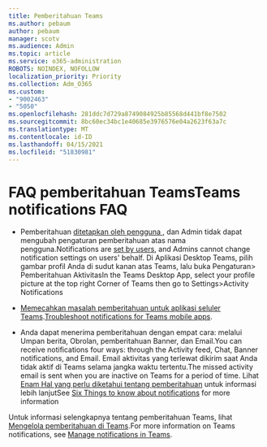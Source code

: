 ```yaml
---
title: Pemberitahuan Teams
ms.author: pebaum
author: pebaum
manager: scotv
ms.audience: Admin
ms.topic: article
ms.service: o365-administration
ROBOTS: NOINDEX, NOFOLLOW
localization_priority: Priority
ms.collection: Adm_O365
ms.custom:
- "9002463"
- "5050"
ms.openlocfilehash: 281ddc7d729a8749084925b85568d441bf8e7502
ms.sourcegitcommit: 8bc60ec34bc1e40685e3976576e04a2623f63a7c
ms.translationtype: MT
ms.contentlocale: id-ID
ms.lasthandoff: 04/15/2021
ms.locfileid: "51830981"
---
```

# <a name="teams-notifications-faq"></a><span data-ttu-id="e3935-102">FAQ pemberitahuan Teams</span><span class="sxs-lookup"><span data-stu-id="e3935-102">Teams notifications FAQ</span></span>


- <span data-ttu-id="e3935-103">Pemberitahuan [ ditetapkan oleh pengguna ](https://support.microsoft.com/office/1cc31834-5fe5-412b-8edb-43fecc78413d), dan Admin tidak dapat mengubah pengaturan pemberitahuan atas nama pengguna.</span><span class="sxs-lookup"><span data-stu-id="e3935-103">Notifications are [set by users](https://support.microsoft.com/office/1cc31834-5fe5-412b-8edb-43fecc78413d), and Admins cannot change notification settings on users' behalf.</span></span> <span data-ttu-id="e3935-104">Di Aplikasi Desktop Teams, pilih gambar profil Anda di sudut kanan atas Teams, lalu buka Pengaturan> Pemberitahuan Aktivitas</span><span class="sxs-lookup"><span data-stu-id="e3935-104">In the Teams Desktop App, select your profile picture at the top right Corner of Teams then go to Settings>Activity Notifications</span></span>

- <span data-ttu-id="e3935-105">[Memecahkan masalah pemberitahuan untuk aplikasi seluler Teams](https://support.microsoft.com/office/6d125ac2-e440-4fab-8e4c-2227a52d460c).</span><span class="sxs-lookup"><span data-stu-id="e3935-105">[Troubleshoot notifications for Teams mobile apps](https://support.microsoft.com/office/6d125ac2-e440-4fab-8e4c-2227a52d460c).</span></span>

- <span data-ttu-id="e3935-106">Anda dapat menerima pemberitahuan dengan empat cara: melalui Umpan berita, Obrolan, pemberitahuan Banner, dan Email.</span><span class="sxs-lookup"><span data-stu-id="e3935-106">You can receive notifications four ways: through the Activity feed, Chat, Banner notifications, and Email.</span></span> <span data-ttu-id="e3935-107">Email aktivitas yang terlewat dikirim saat Anda tidak aktif di Teams selama jangka waktu tertentu.</span><span class="sxs-lookup"><span data-stu-id="e3935-107">The missed activity email is sent when you are inactive on Teams for a period of time.</span></span> <span data-ttu-id="e3935-108">Lihat [Enam Hal yang perlu diketahui tentang pemberitahuan](https://support.microsoft.com/office/abb62c60-3d15-4968-b86a-42fea9c22cf4) untuk informasi lebih lanjut</span><span class="sxs-lookup"><span data-stu-id="e3935-108">See [Six Things to know about notifications](https://support.microsoft.com/office/abb62c60-3d15-4968-b86a-42fea9c22cf4) for more information</span></span>

<span data-ttu-id="e3935-109">Untuk informasi selengkapnya tentang pemberitahuan Teams, lihat [Mengelola pemberitahuan di Teams](https://support.office.com/article/1cc31834-5fe5-412b-8edb-43fecc78413d#ID0EAABAAA).</span><span class="sxs-lookup"><span data-stu-id="e3935-109">For more information on Teams notifications, see  [Manage notifications in Teams](https://support.office.com/article/1cc31834-5fe5-412b-8edb-43fecc78413d#ID0EAABAAA).</span></span>
